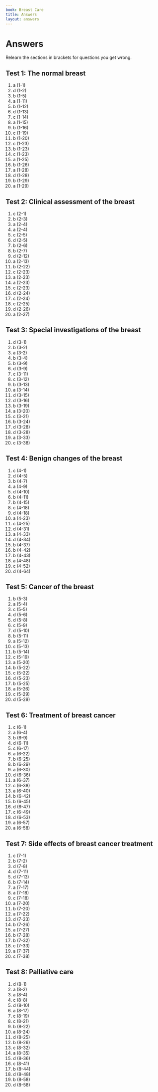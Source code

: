 ```yaml
---
book: Breast Care
title: Answers
layout: answers
---
```


# Answers

Relearn the sections in brackets for questions you get wrong.

## Test 1: The normal breast

1.	a	(1-1)
2.	d	(1-2)
3.	b	(1-5)
4.	a	(1-11)
5.	b	(1-12)
6.	d	(1-13)
7.	c	(1-14)
8.	a	(1-15)
9.	b	(1-16)
10.	c	(1-19)
11.	b	(1-20)
12.	c	(1-23)
13.	b	(1-23)
14.	c	(1-23)
15.	a	(1-25)
16.	b	(1-26)
17.	a	(1-28)
18.	d	(1-28)
19.	b	(1-29)
20.	a	(1-29)

## Test 2: Clinical assessment of the breast

1.	c	(2-1)
2.	b	(2-3)
3.	a	(2-4)
4.	a	(2-4)
5.	c	(2-5)
6.	d	(2-5)
7.	b	(2-6)
8.	b	(2-7)
9.	d	(2-12)
10.	a	(2-13)
11.	b	(2-22)
12.	c	(2-23)
13.	a	(2-23)
14.	a	(2-23)
15.	c	(2-23)
16.	d	(2-24)
17.	c	(2-24)
18.	c	(2-25)
19.	d	(2-26)
20.	a	(2-27)

## Test 3: Special investigations of the breast

1.	d	(3-1)
2.	b	(3-2)
3.	a	(3-2)
4.	b	(3-4)
5.	b	(3-9)
6.	d	(3-9)
7.	c	(3-11)
8.	c	(3-12)
9.	b	(3-13)
10.	a	(3-14)
11.	d	(3-15)
12.	d	(3-16)
13.	b	(3-19)
14.	a	(3-20)
15.	c	(3-21)
16.	b	(3-24)
17.	d	(3-28)
18.	d	(3-28)
19.	a	(3-33)
20.	c	(3-38)

## Test 4: Benign changes of the breast

1.	c	(4-1)
2.	d	(4-5)
3.	b	(4-7)
4.	a	(4-9)
5.	d	(4-10)
6.	b	(4-11)
7.	b	(4-15)
8.	c	(4-18)
9.	d	(4-18)
10.	a	(4-23)
11.	c	(4-25)
12.	d	(4-31)
13.	a	(4-33)
14.	d	(4-34)
15.	b	(4-37)
16.	b	(4-42)
17.	b	(4-43)
18.	a	(4-48)
19.	c	(4-52)
20.	d	(4-64)

## Test 5: Cancer of the breast

1.	b	(5-3)
2.	a	(5-4)
3.	c	(5-5)
4.	d	(5-6)
5.	d	(5-8)
6.	c	(5-9)
7.	d	(5-10)
8.	b	(5-11)
9.	a	(5-12)
10.	c	(5-13)
11.	b	(5-14)
12.	c	(5-19)
13.	a	(5-20)
14.	b	(5-22)
15.	c	(5-22)
16.	d	(5-23)
17.	b	(5-25)
18.	a	(5-26)
19.	c	(5-29)
20.	d	(5-29)

## Test 6: Treatment of breast cancer

1.	c	(6-1)
2.	a	(6-4)
3.	b	(6-9)
4.	d	(6-11)
5.	c	(6-17)
6.	a	(6-22)
7.	b	(6-25)
8.	b	(6-29)
9.	a	(6-30)
10.	d	(6-36)
11.	a	(6-37)
12.	c	(6-38)
13.	a	(6-40)
14.	b	(6-42)
15.	b	(6-45)
16.	d	(6-47)
17.	c	(6-49)
18.	d	(6-53)
19.	a	(6-57)
20.	a	(6-58)

## Test 7: Side effects of breast cancer treatment

1.	c	(7-1)
2.	b	(7-2)
3.	d	(7-8)
4.	d	(7-11)
5.	d	(7-13)
6.	b	(7-14)
7.	a	(7-17)
8.	a	(7-18)
9.	c	(7-18)
10.	a	(7-20)
11.	b	(7-20)
12.	a	(7-22)
13.	d	(7-23)
14.	b	(7-26)
15.	a	(7-27)
16.	b	(7-28)
17.	b	(7-32)
18.	c	(7-33)
19.	a	(7-37)
20.	c	(7-38)

## Test 8: Palliative care

1.	d	(8-1)
2.	a	(8-2)
3.	a	(8-4)
4.	c	(8-8)
5.	d	(8-10)
6.	a	(8-17)
7.	c	(8-19)
8.	c	(8-21)
9.	b	(8-22)
10.	a	(8-24)
11.	d	(8-25)
12.	b	(8-26)
13.	c	(8-32)
14.	a	(8-35)
15.	d	(8-36)
16.	c	(8-41)
17.	b	(8-44)
18.	d	(8-48)
19.	b	(8-58)
20.	d	(8-58)

